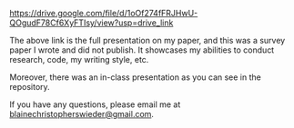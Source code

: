 https://drive.google.com/file/d/1oOf274fFRJHwU-QOgudF78Cf6XyFTIsy/view?usp=drive_link

The above link is the full presentation on my paper, and this was a survey paper I wrote and did not publish. It showcases my abilities to conduct research, code, my writing style, etc. 

Moreover, there was an in-class presentation as you can see in the repository. 

If you have any questions, please email me at blainechristopherswieder@gmail.com. 

